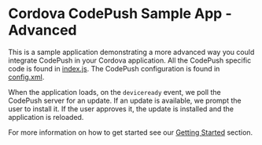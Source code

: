 # Cordova CodePush Sample App - Advanced

This is a sample application demonstrating a more advanced way you could integrate CodePush in your Cordova application. All the CodePush specific code is found in [index.js](/samples/advanced/www/js/index.js). The CodePush configuration is found in [config.xml](/samples/advanced/config.xml).

When the application loads, on the `deviceready` event, we poll the CodePush server for an update. If an update is available, we prompt the user to install it. If the user approves it, the update is installed and the application is reloaded.

For more information on how to get started see our [Getting Started](/README.md#getting-started) section.
